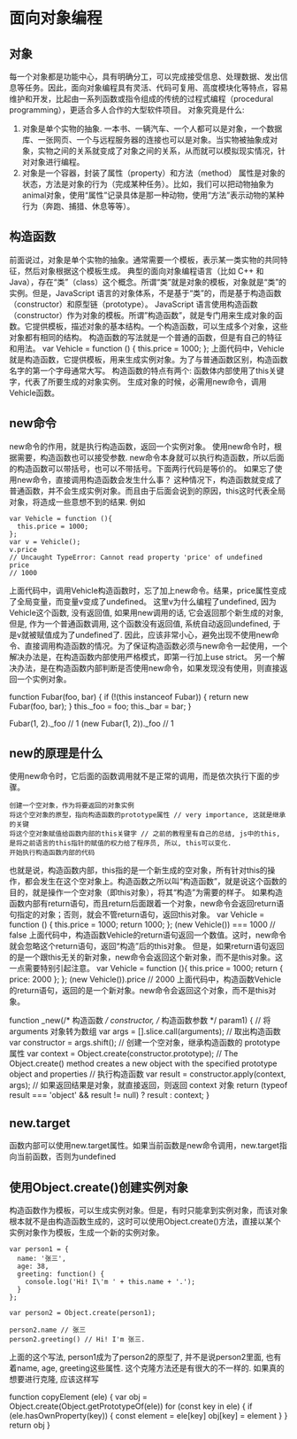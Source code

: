 # 面向对象编程

## 对象
每一个对象都是功能中心，具有明确分工，可以完成接受信息、处理数据、发出信息等任务。因此，面向对象编程具有灵活、代码可复用、高度模块化等特点，容易维护和开发，比起由一系列函数或指令组成的传统的过程式编程（procedural programming），更适合多人合作的大型软件项目。
对象究竟是什么:
1. 对象是单个实物的抽象. 
一本书、一辆汽车、一个人都可以是对象，一个数据库、一张网页、一个与远程服务器的连接也可以是对象。当实物被抽象成对象，实物之间的关系就变成了对象之间的关系，从而就可以模拟现实情况，针对对象进行编程。
2. 对象是一个容器，封装了属性（property）和方法（method）
属性是对象的状态，方法是对象的行为（完成某种任务）。比如，我们可以把动物抽象为animal对象，使用“属性”记录具体是那一种动物，使用“方法”表示动物的某种行为（奔跑、捕猎、休息等等）。

## 构造函数
前面说过，对象是单个实物的抽象。通常需要一个模板，表示某一类实物的共同特征，然后对象根据这个模板生成。
典型的面向对象编程语言（比如 C++ 和 Java），存在“类”（class）这个概念。所谓“类”就是对象的模板，对象就是“类”的实例。但是，JavaScript 语言的对象体系，不是基于“类”的，而是基于构造函数（constructor）和原型链（prototype）。
JavaScript 语言使用构造函数（constructor）作为对象的模板。所谓”构造函数”，就是专门用来生成对象的函数。它提供模板，描述对象的基本结构。一个构造函数，可以生成多个对象，这些对象都有相同的结构。
构造函数的写法就是一个普通的函数，但是有自己的特征和用法。
var Vehicle = function () {
  this.price = 1000;
};
上面代码中，Vehicle就是构造函数，它提供模板，用来生成实例对象。为了与普通函数区别，构造函数名字的第一个字母通常大写。
构造函数的特点有两个: 
函数体内部使用了this关键字，代表了所要生成的对象实例。
生成对象的时候，必需用new命令，调用Vehicle函数。

## new命令
new命令的作用，就是执行构造函数，返回一个实例对象。
使用new命令时，根据需要，构造函数也可以接受参数. 
new命令本身就可以执行构造函数，所以后面的构造函数可以带括号，也可以不带括号。下面两行代码是等价的。
如果忘了使用new命令，直接调用构造函数会发生什么事？
这种情况下，构造函数就变成了普通函数，并不会生成实例对象。而且由于后面会说到的原因，this这时代表全局对象，将造成一些意想不到的结果. 例如 
```
var Vehicle = function (){
  this.price = 1000;
};
var v = Vehicle();
v.price
// Uncaught TypeError: Cannot read property 'price' of undefined
price
// 1000
```
上面代码中，调用Vehicle构造函数时，忘了加上new命令。结果，price属性变成了全局变量，而变量v变成了undefined。
这里v为什么编程了undefined, 因为Vehicle这个函数, 没有返回值, 如果用new调用的话, 它会返回那个新生成的对象, 但是, 作为一个普通函数调用, 这个函数没有返回值, 系统自动返回undefined, 于是v就被赋值成为了undefined了. 
因此，应该非常小心，避免出现不使用new命令、直接调用构造函数的情况。为了保证构造函数必须与new命令一起使用，一个解决办法是，在构造函数内部使用严格模式，即第一行加上use strict。
另一个解决办法，是在构造函数内部判断是否使用new命令，如果发现没有使用，则直接返回一个实例对象。

function Fubar(foo, bar) {
  if (!(this instanceof Fubar)) { 
    return new Fubar(foo, bar);
  }
  this._foo = foo;
  this._bar = bar;
}

Fubar(1, 2)._foo // 1
(new Fubar(1, 2))._foo // 1

## new的原理是什么
使用new命令时，它后面的函数调用就不是正常的调用，而是依次执行下面的步骤。
```
创建一个空对象，作为将要返回的对象实例
将这个空对象的原型，指向构造函数的prototype属性 // very importance, 这就是继承的关键
将这个空对象赋值给函数内部的this关键字 // 之前的教程里有自己的总结, js中的this, 是将之前语言的this指针的赋值的权力给了程序员, 所以, this可以变化.
开始执行构造函数内部的代码
```

也就是说，构造函数内部，this指的是一个新生成的空对象，所有针对this的操作，都会发生在这个空对象上。构造函数之所以叫“构造函数”，就是说这个函数的目的，就是操作一个空对象（即this对象），将其“构造”为需要的样子。
如果构造函数内部有return语句，而且return后面跟着一个对象，new命令会返回return语句指定的对象；否则，就会不管return语句，返回this对象。
var Vehicle = function () {
  this.price = 1000;
  return 1000;
};
(new Vehicle()) === 1000
// false
上面代码中，构造函数Vehicle的return语句返回一个数值。这时，new命令就会忽略这个return语句，返回“构造”后的this对象。
但是，如果return语句返回的是一个跟this无关的新对象，new命令会返回这个新对象，而不是this对象。这一点需要特别引起注意。
var Vehicle = function (){
  this.price = 1000;
  return { price: 2000 };
};
(new Vehicle()).price
// 2000
上面代码中，构造函数Vehicle的return语句，返回的是一个新对象。new命令会返回这个对象，而不是this对象。

function _new(/* 构造函数 */ constructor, /* 构造函数参数 */ param1) {
  // 将 arguments 对象转为数组
  var args = [].slice.call(arguments);
  // 取出构造函数
  var constructor = args.shift();
  // 创建一个空对象，继承构造函数的 prototype 属性
  var context = Object.create(constructor.prototype);
  // The Object.create() method creates a new object with the specified prototype object and properties
  // 执行构造函数
  var result = constructor.apply(context, args);
  // 如果返回结果是对象，就直接返回，则返回 context 对象
  return (typeof result === 'object' && result != null) ? result : context;
}

## new.target
函数内部可以使用new.target属性。如果当前函数是new命令调用，new.target指向当前函数，否则为undefined

## 使用Object.create()创建实例对象
构造函数作为模板，可以生成实例对象。但是，有时只能拿到实例对象，而该对象根本就不是由构造函数生成的，这时可以使用Object.create()方法，直接以某个实例对象作为模板，生成一个新的实例对象。
```
var person1 = {
  name: '张三',
  age: 38,
  greeting: function() {
    console.log('Hi! I\'m ' + this.name + '.');
  }
};

var person2 = Object.create(person1);

person2.name // 张三
person2.greeting() // Hi! I'm 张三.
``` 
上面的这个写法, person1成为了person2的原型了, 并不是说person2里面, 也有着name, age, greeting这些属性.  这个克隆方法还是有很大的不一样的. 如果真的想要进行克隆, 应该这样写

function copyElement (ele) {
  var obj = Object.create(Object.getPrototypeOf(ele))
  for (const key in ele) {
    if (ele.hasOwnProperty(key)) {
      const element = ele[key]
      obj[key] = element
    }
  }
  return obj
}





































































